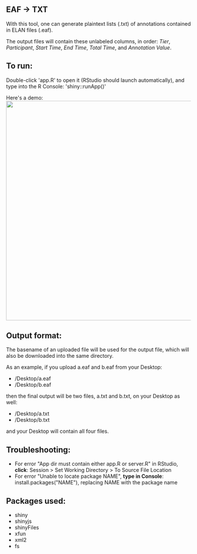 ## EAF → TXT

With this tool, one can generate plaintext lists (.txt) of annotations contained in ELAN files (.eaf).

The output files will contain these unlabeled columns, in order: *Tier*, *Participant*, *Start Time*, *End Time*, *Total Time*, and *Annotation Value*.

## To run:
Double-click 'app.R' to open it (RStudio should launch automatically), and type into the R Console: 'shiny::runApp()'

Here's a demo:
<br><img src="./demonstration.gif" width="600">

## Output format:
The basename of an uploaded file will be used for the output file, which will also be downloaded into the same directory.

As an example, if you upload a.eaf and b.eaf from your Desktop:
- /Desktop/a.eaf
- /Desktop/b.eaf

then the final output will be two files, a.txt and b.txt, on your Desktop as well:
- /Desktop/a.txt
- /Desktop/b.txt

and your Desktop will contain all four files.

## Troubleshooting:
- For error "App dir must contain either app.R or server.R" in RStudio, **click**: Session > Set Working Directory > To Source File Location
- For error "Unable to locate package NAME", **type in Console**: install.packages("NAME"), replacing NAME with the package name

## Packages used:
- shiny
- shinyjs
- shinyFiles
- xfun
- xml2
- fs
